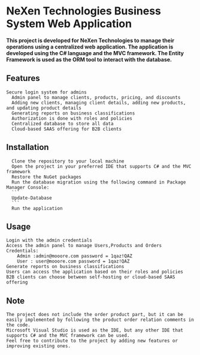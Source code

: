 # NeXen Technologies Business System Web Application
**This project is developed for NeXen Technologies to manage their operations using a centralized web application.
The application is developed using the C# language and the MVC framework. The Entity Framework is used as the ORM tool to interact with the database.**
## Features
    Secure login system for admins
      Admin panel to manage clients, products, pricing, and discounts
      Adding new clients, managing client details, adding new products, and updating product details
      Generating reports on business classifications
      Authorization is done with roles and policies
      Centralized database to store all data
      Cloud-based SAAS offering for B2B clients
## Installation
      Clone the repository to your local machine
      Open the project in your preferred IDE that supports C# and the MVC framework
      Restore the NuGet packages
      Run the database migration using the following command in Package Manager Console:
      ```
      Update-Database
      ```
      Run the application
## Usage
    Login with the admin credentials
    Access the admin panel to manage Users,Products and Orders
    Credentials:
        Admin :admin@mooore.com password = 1qaz!QAZ
        User : user@mooore.com password = 1qaz!QAZ
    Generate reports on business classifications
    Users can access the application based on their roles and policies
    B2B clients can choose between self-hosting or cloud-based SAAS offering
## Note
    The project does not include the order product part, but it can be easily implemented by following the product order relation comments in the code.
    Microsoft Visual Studio is used as the IDE, but any other IDE that supports C# and the MVC framework can be used.
    Feel free to contribute to the project by adding new features or improving existing ones.
